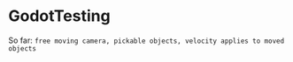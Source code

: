 # GodotTesting
So far:
```free moving camera, pickable objects, velocity applies to moved objects```
